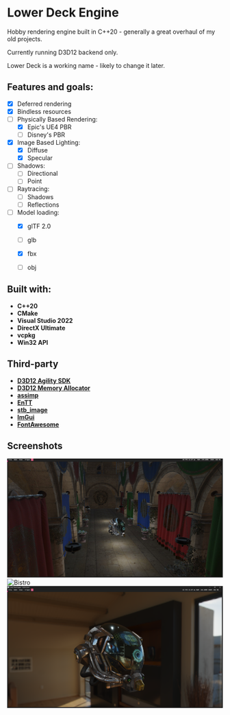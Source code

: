 # Lower Deck Engine

Hobby rendering engine built in C++20 - generally a great overhaul of my old projects.

Currently running D3D12 backend only.

Lower Deck is a working name - likely to change it later.

## Features and goals:

- [x] Deferred rendering
- [x] Bindless resources
- [ ] Physically Based Rendering:
    - [x] Epic's UE4 PBR
    - [ ] Disney's PBR
- [x] Image Based Lighting:
    - [x] Diffuse
    - [x] Specular
- [ ] Shadows:
    - [ ] Directional
    - [ ] Point
- [ ] Raytracing:
    - [ ] Shadows
    - [ ] Reflections
- [ ] Model loading:
    - [x] glTF 2.0
    - [ ] glb
    - [x] fbx
    - [ ] obj


## Built with:

- **C++20**
- **CMake**
- **Visual Studio 2022**
- **DirectX Ultimate**
- **vcpkg**
- **Win32 API**

## Third-party

- [**D3D12 Agility SDK**](https://devblogs.microsoft.com/directx/directx12agility/)
- [**D3D12 Memory Allocator**](https://github.com/GPUOpen-LibrariesAndSDKs/D3D12MemoryAllocator)
- [**assimp**](https://github.com/assimp/assimp)
- [**EnTT**](https://github.com/skypjack/entt)
- [**stb_image**](https://github.com/nothings/stb)
- [**ImGui**](https://github.com/ocornut/imgui)
- [**FontAwesome**](https://github.com/juliettef/IconFontCppHeaders)

## Screenshots

![Sponza](Media/Sponza_pbr.jpg)
![Bistro](Media/bistro.png)
![Damaged_helmet](Media/Damaged_helmet_pbr.png)

